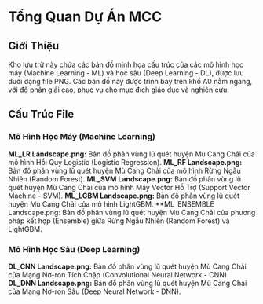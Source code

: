 # Tổng Quan Dự Án MCC
## Giới Thiệu
Kho lưu trữ này chứa các bản đồ minh họa cấu trúc của các mô hình học máy (Machine Learning - ML) và học sâu (Deep Learning - DL), được lưu dưới dạng file PNG. Các bản đồ này được trình bày trên khổ A0 nằm ngang, với độ phân giải cao, phục vụ cho mục đích giáo dục và nghiên cứu.

## Cấu Trúc File
### Mô Hình Học Máy (Machine Learning)
**ML_LR Landscape.png:** Bản đồ phân vùng lũ quét huyện Mù Cang Chải của mô hình Hồi Quy Logistic (Logistic Regression).
**ML_RF Landscape.png:** Bản đồ phân vùng lũ quét huyện Mù Cang Chải của mô hình Rừng Ngẫu Nhiên (Random Forest).
**ML_SVM Landscape.png:** Bản đồ phân vùng lũ quét huyện Mù Cang Chải của mô hình Máy Vector Hỗ Trợ (Support Vector Machine - SVM).
**ML_LGBM Landscape.png:** Bản đồ phân vùng lũ quét huyện Mù Cang Chải của mô hình LightGBM.
**ML_ENSEMBLE Landscape.png: Bản đồ phân vùng lũ quét huyện Mù Cang Chải của phương pháp kết hợp (Ensemble) giữa Rừng Ngẫu Nhiên (Random Forest) và LightGBM.

### Mô Hình Học Sâu (Deep Learning)
**DL_CNN Landscape.png:** Bản đồ phân vùng lũ quét huyện Mù Cang Chải của Mạng Nơ-ron Tích Chập (Convolutional Neural Network - CNN).
**DL_DNN Landscape.png:** Bản đồ phân vùng lũ quét huyện Mù Cang Chải của Mạng Nơ-ron Sâu (Deep Neural Network - DNN).
